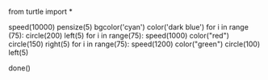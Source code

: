 from turtle import *

speed(10000)
pensize(5)
bgcolor('cyan')
color('dark blue')
for i in range (75):
	circle(200)
	left(5)
for i in range(75):
	speed(1000)
	color("red")
	circle(150)
	right(5)
for i in range(75):
	speed(1200)
	color("green")
	circle(100)
	left(5)
	
done()